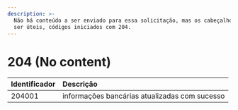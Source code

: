 ```yaml
---
description: >-
  Não há conteúdo a ser enviado para essa solicitação, mas os cabeçalhos podem
  ser úteis, códigos iniciados com 204.
---
```


# 204 \(No content\)

| Identificador | Descrição |
| :--- | :--- |
| 204001 | informações bancárias atualizadas com sucesso |

